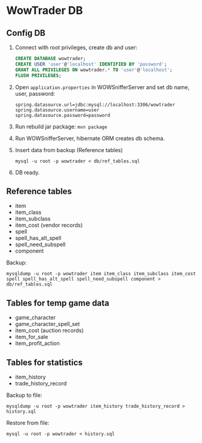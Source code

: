 # WowTrader DB

## Config DB

1. Connect with root privileges, create db and user:
    ```sql
    CREATE DATABASE wowtrader;
    CREATE USER 'user'@'localhost' IDENTIFIED BY 'password';
    GRANT ALL PRIVILEGES ON wowtrader.* TO 'user'@'localhost';
    FLUSH PRIVILEGES;
    ```

2. Open `application.properties` in WOWSnifferServer and set db name, user, password:
    ```
    spring.datasource.url=jdbc:mysql://localhost:3306/wowtrader
    spring.datasource.username=user
    spring.datasource.password=password
    ```
3. Run rebuild jar package: `mvn package`

4. Run WOWSnifferServer, hibernate ORM creates db schema.

5. Insert data from backup (Reference tables)
   ```
   mysql -u root -p wowtrader < db/ref_tables.sql
   ```
6. DB ready.

## Reference tables

- item
- item_class
- item_subclass
- item_cost (vendor records)
- spell
- spell_has_alt_spell
- spell_need_subspell
- component

Backup:
```
mysqldump -u root -p wowtrader item item_class item_subclass item_cost spell spell_has_alt_spell spell_need_subspell component > db/ref_tables.sql
```

## Tables for temp game data

- game_character
- game_character_spell_set
- item_cost (auction records)
- item_for_sale
- item_profit_action

## Tables for statistics

- item_history
- trade_history_record

Backup to file:
```
mysqldump -u root -p wowtrader item_history trade_history_record > history.sql
```
Restore from file:
```
mysql -u root -p wowtrader < history.sql
```